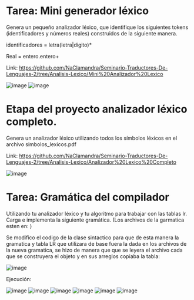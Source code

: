 # Tarea: Mini generador léxico

Genera un pequeño analizador léxico, que identifique los siguientes tokens (identificadores y números reales) construidos de la siguiente manera.

identificadores = letra(letra|digito)*

Real = entero.entero+

Link: https://github.com/NaClamandra/Seminario-Traductores-De-Lenguajes-2/tree/Analisis-Lexico/Mini%20Analizador%20Lexico

![image](https://github.com/NaClamandra/Seminario-Traductores-De-Lenguajes-2/assets/74439320/e529c521-8e5e-4d0d-ac6c-d65e9c491ff3)
![image](https://github.com/NaClamandra/Seminario-Traductores-De-Lenguajes-2/assets/74439320/176c8453-b76c-44c2-851e-0c8e0096a9ea)



# Etapa del proyecto analizador léxico completo.
Genera un analizador léxico utilizando todos los símbolos léxicos en el archivo simbolos_lexicos.pdf

Link: https://github.com/NaClamandra/Seminario-Traductores-De-Lenguajes-2/tree/Analisis-Lexico/Analizador%20Lexico%20Completo

![image](https://github.com/NaClamandra/Seminario-Traductores-De-Lenguajes-2/assets/74439320/6ba2a025-2af0-49e4-8f30-a93d3dd5f0c9)



# Tarea: Gramática del compilador
Utilizando tu analizador léxico y tu algoritmo para trabajar con las tablas lr. Carga e implementa la siguiente gramática. (Los archivos de la garmatica esten en: )

Se modifico el codigo de la clase sintactico para que de esta manera la gramatica y tabla LR que utilizara de base fuera la dada en los archivos de la nueva gramatica, se hizo de manera que que se leyera el archivo cada que se construyera el objeto y en sus arreglos copiaba la tabla:

![image](https://github.com/NaClamandra/Seminario-Traductores-De-Lenguajes-2/assets/74439320/426902b0-02c1-4648-b735-a317f7fa090c)


Ejecución:

![image](https://github.com/NaClamandra/Seminario-Traductores-De-Lenguajes-2/assets/74439320/dd7a81e4-d3d4-4519-92c8-5f8f955d1ea2)
![image](https://github.com/NaClamandra/Seminario-Traductores-De-Lenguajes-2/assets/74439320/cd410c71-8ad3-4fac-b8d8-fd66a5f74cf6)
![image](https://github.com/NaClamandra/Seminario-Traductores-De-Lenguajes-2/assets/74439320/33349293-2352-4c61-9ca7-30fc71eed749)
![image](https://github.com/NaClamandra/Seminario-Traductores-De-Lenguajes-2/assets/74439320/eca237a0-868c-4a45-9de2-5e9751dcb8f3)
![image](https://github.com/NaClamandra/Seminario-Traductores-De-Lenguajes-2/assets/74439320/4263d855-a6c8-488a-a2d5-cb9d8214e6ac)
![image](https://github.com/NaClamandra/Seminario-Traductores-De-Lenguajes-2/assets/74439320/8fd1f518-e882-458e-aea2-518fb307957b)


